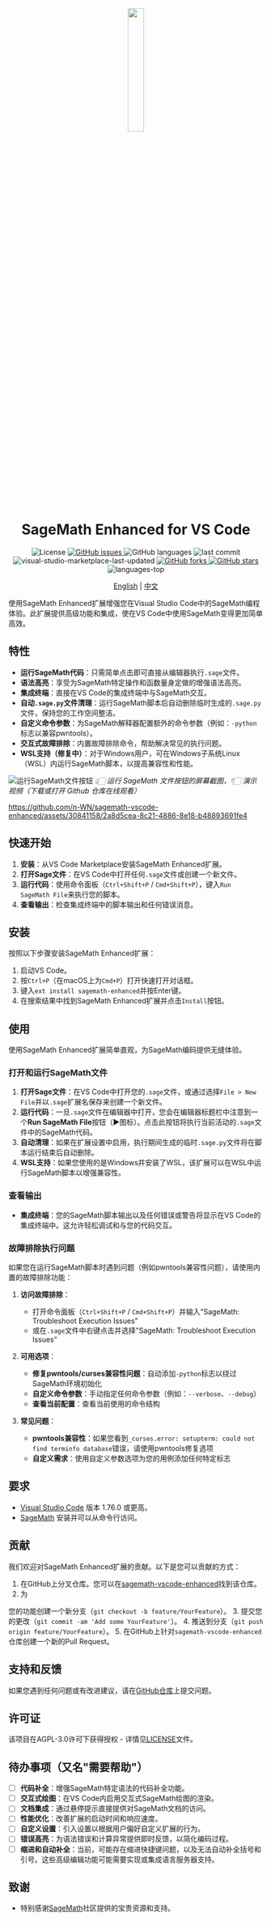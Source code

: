 <p align="center">
  <img src="images/gptGenIcon.png" width="25%" />
</p>

<h1 align="center">SageMath Enhanced for VS Code</h1>

<p align="center">
  <img src="https://img.shields.io/badge/license-AGPL--3.0-blue" alt="License">
  <a href="https://github.com/n-WN/sagemath-vscode-enhanced/issues">
    <img src="https://img.shields.io/github/issues/n-WN/sagemath-vscode-enhanced" alt="GitHub issues">
  </a>
  <img src="https://img.shields.io/github/languages/count/n-WN/sagemath-vscode-enhanced"  alt="GitHub languages">
  <img src="https://img.shields.io/github/last-commit/n-WN/sagemath-vscode-enhanced" alt="last commit">
  <img src="https://img.shields.io/visual-studio-marketplace/last-updated/Lov3.sagemath-enhanced" alt="visual-studio-marketplace-last-updated">
  <a href="https://github.com/n-WN/sagemath-vscode-enhanced/network">
    <img src="https://img.shields.io/github/forks/n-WN/sagemath-vscode-enhanced" alt="GitHub forks">
  </a>
  <a href="https://github.com/n-WN/sagemath-vscode-enhanced/stargazers">
    <img src="https://img.shields.io/github/stars/n-WN/sagemath-vscode-enhanced" alt="GitHub stars">
  </a>
  <img src="https://img.shields.io/github/languages/top/n-WN/sagemath-vscode-enhanced?style=social" alt="languages-top">
</p>

<p align="center">
  <a href="README.md">English</a> | <a href="README.zh.md">中文</a>
</p>

使用SageMath Enhanced扩展增强您在Visual Studio Code中的SageMath编程体验。此扩展提供高级功能和集成，使在VS Code中使用SageMath变得更加简单高效。

## 特性 

- **运行SageMath代码**：只需简单点击即可直接从编辑器执行`.sage`文件。
- **语法高亮**：享受为SageMath特定操作和函数量身定做的增强语法高亮。
- **集成终端**：直接在VS Code的集成终端中与SageMath交互。
- **自动`.sage.py`文件清理**：运行SageMath脚本后自动删除临时生成的`.sage.py`文件，保持您的工作空间整洁。
- **自定义命令参数**：为SageMath解释器配置额外的命令参数（例如：`-python`标志以兼容pwntools）。
- **交互式故障排除**：内置故障排除命令，帮助解决常见的执行问题。
- **WSL支持（修复中）**：对于Windows用户，可在Windows子系统Linux（WSL）内运行SageMath脚本，以提高兼容性和性能。

![运行SageMath文件按钮](images/start.png) *👆🏻 运行 SageMath 文件按钮的屏幕截图，👇🏻 演示视频（下载或打开 Github 仓库在线观看）*

https://github.com/n-WN/sagemath-vscode-enhanced/assets/30841158/2a8d5cea-8c21-4886-8e18-b48893691fe4

## 快速开始

1. **安装**：从VS Code Marketplace安装SageMath Enhanced扩展。
2. **打开Sage文件**：在VS Code中打开任何`.sage`文件或创建一个新文件。
3. **运行代码**：使用命令面板（`Ctrl+Shift+P` / `Cmd+Shift+P`），键入`Run SageMath File`来执行您的脚本。
4. **查看输出**：检查集成终端中的脚本输出和任何错误消息。

## 安装

按照以下步骤安装SageMath Enhanced扩展：

1. 启动VS Code。
2. 按`Ctrl+P`（在macOS上为`Cmd+P`）打开快速打开对话框。
3. 键入`ext install sagemath-enhanced`并按Enter键。
4. 在搜索结果中找到SageMath Enhanced扩展并点击`Install`按钮。

## 使用

使用SageMath Enhanced扩展简单直观，为SageMath编码提供无缝体验。

### 打开和运行SageMath文件

1. **打开Sage文件**：在VS Code中打开您的`.sage`文件，或通过选择`File > New File`并以`.sage`扩展名保存来创建一个新文件。
2. **运行代码**：一旦`.sage`文件在编辑器中打开，您会在编辑器标题栏中注意到一个**Run SageMath File**按钮（▶️图标）。点击此按钮将执行当前活动的`.sage`文件中的SageMath代码。
3. **自动清理**：如果在扩展设置中启用，执行期间生成的临时`.sage.py`文件将在脚本运行结束后自动删除。
4. **WSL支持**：如果您使用的是Windows并安装了WSL，该扩展可以在WSL中运行SageMath脚本以增强兼容性。

### 查看输出

- **集成终端**：您的SageMath脚本输出以及任何错误或警告将显示在VS Code的集成终端中。这允许轻松调试和与您的代码交互。

### 故障排除执行问题

如果您在运行SageMath脚本时遇到问题（例如pwntools兼容性问题），请使用内置的故障排除功能：

1. **访问故障排除**：
   - 打开命令面板（`Ctrl+Shift+P` / `Cmd+Shift+P`）并输入"SageMath: Troubleshoot Execution Issues"
   - 或在`.sage`文件中右键点击并选择"SageMath: Troubleshoot Execution Issues"

2. **可用选项**：
   - **修复pwntools/curses兼容性问题**：自动添加`-python`标志以绕过SageMath环境初始化
   - **自定义命令参数**：手动指定任何命令参数（例如：`--verbose`、`--debug`）
   - **查看当前配置**：查看当前使用的命令结构

3. **常见问题**：
   - **pwntools兼容性**：如果您看到`_curses.error: setupterm: could not find terminfo database`错误，请使用pwntools修复选项
   - **自定义需求**：使用自定义参数选项为您的用例添加任何特定标志

## 要求

- [Visual Studio Code](https://code.visualstudio.com/) 版本 1.76.0 或更高。
- [SageMath](http://www.sagemath.org/) 安装并可以从命令行访问。

## 贡献

我们欢迎对SageMath Enhanced扩展的贡献。以下是您可以贡献的方式：

1. 在GitHub上分叉仓库。您可以在[sagemath-vscode-enhanced](https://github.com/n-WN/sagemath-vscode-enhanced)找到该仓库。
2. 为

您的功能创建一个新分支（`git checkout -b feature/YourFeature`）。
3. 提交您的更改（`git commit -am 'Add some YourFeature'`）。
4. 推送到分支（`git push origin feature/YourFeature`）。
5. 在GitHub上针对`sagemath-vscode-enhanced`仓库创建一个新的Pull Request。

## 支持和反馈

如果您遇到任何问题或有改进建议，请在[GitHub仓库](https://github.com/n-WN/sagemath-vscode-enhanced/issues)上提交问题。

## 许可证

该项目在AGPL-3.0许可下获得授权 - 详情见[LICENSE](LICENSE)文件。

## 待办事项（又名"需要帮助"）

- [ ] **代码补全**：增强SageMath特定语法的代码补全功能。
- [ ] **交互式绘图**：在VS Code内启用交互式SageMath绘图的渲染。
- [ ] **文档集成**：通过悬停提示直接提供对SageMath文档的访问。
- [ ] **性能优化**：改善扩展的启动时间和响应速度。
- [ ] **自定义设置**：引入设置以根据用户偏好自定义扩展的行为。
- [ ] **错误高亮**：为语法错误和计算异常提供即时反馈，以简化编码过程。
- [ ] **缩进和自动补全**：当前，可能存在缩进快捷键问题，以及无法自动补全括号和引号。这些高级编辑功能可能需要实现或集成语言服务器支持。

## 致谢

- 特别感谢[SageMath](http://www.sagemath.org/)社区提供的宝贵资源和支持。